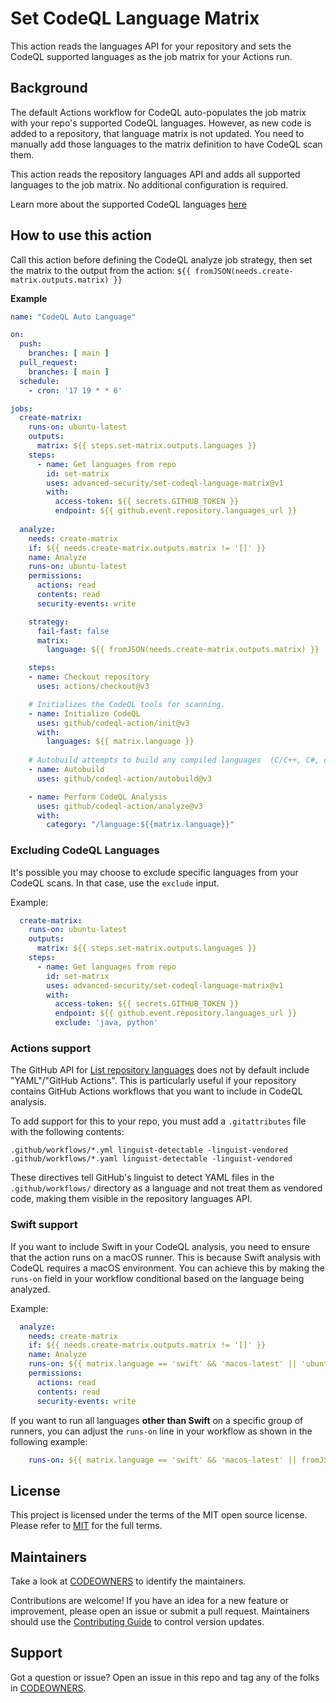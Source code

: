 # Set CodeQL Language Matrix

This action reads the languages API for your repository and sets the CodeQL supported languages as the job matrix for your Actions run.

## Background 

The default Actions workflow for CodeQL auto-populates the job matrix with your repo's supported CodeQL languages.  However, as new code is added to a repository, that language matrix is not updated.  You need to manually add those languages to the matrix definition to have CodeQL scan them.  

This action reads the repository languages API and adds all supported languages to the job matrix.  No additional configuration is required.

Learn more about the supported CodeQL languages [here](https://docs.github.com/en/free-pro-team@latest/github/finding-security-vulnerabilities-and-errors-in-your-code/configuring-code-scanning#changing-the-languages-that-are-analyzed)

## How to use this action

Call this action before defining the CodeQL analyze job strategy, then set the matrix to the output from the action: `${{ fromJSON(needs.create-matrix.outputs.matrix) }}`

**Example**
``` yaml
name: "CodeQL Auto Language"

on:
  push:
    branches: [ main ]
  pull_request:
    branches: [ main ]
  schedule:
    - cron: '17 19 * * 6'

jobs:
  create-matrix:
    runs-on: ubuntu-latest
    outputs:
      matrix: ${{ steps.set-matrix.outputs.languages }}
    steps:
      - name: Get languages from repo
        id: set-matrix
        uses: advanced-security/set-codeql-language-matrix@v1
        with:
          access-token: ${{ secrets.GITHUB_TOKEN }}
          endpoint: ${{ github.event.repository.languages_url }}
          
  analyze:
    needs: create-matrix
    if: ${{ needs.create-matrix.outputs.matrix != '[]' }}
    name: Analyze
    runs-on: ubuntu-latest
    permissions:
      actions: read
      contents: read
      security-events: write

    strategy:
      fail-fast: false
      matrix: 
        language: ${{ fromJSON(needs.create-matrix.outputs.matrix) }}

    steps:
    - name: Checkout repository
      uses: actions/checkout@v3

    # Initializes the CodeQL tools for scanning.
    - name: Initialize CodeQL
      uses: github/codeql-action/init@v3
      with:
        languages: ${{ matrix.language }}
 
    # Autobuild attempts to build any compiled languages  (C/C++, C#, or Java).
    - name: Autobuild
      uses: github/codeql-action/autobuild@v3

    - name: Perform CodeQL Analysis
      uses: github/codeql-action/analyze@v3
      with:
        category: "/language:${{matrix.language}}"
```      

### Excluding CodeQL Languages
It's possible you may choose to exclude specific languages from your CodeQL scans. In that case, use the `exclude` input.

Example:
``` yaml
  create-matrix:
    runs-on: ubuntu-latest
    outputs:
      matrix: ${{ steps.set-matrix.outputs.languages }}
    steps:
      - name: Get languages from repo
        id: set-matrix
        uses: advanced-security/set-codeql-language-matrix@v1
        with:
          access-token: ${{ secrets.GITHUB_TOKEN }}
          endpoint: ${{ github.event.repository.languages_url }}
          exclude: 'java, python'

```

### Actions support

The GitHub API for [List repository languages](https://docs.github.com/en/rest/repos/repos?apiVersion=2022-11-28#list-repository-languages) does not by default include "YAML"/"GitHub Actions". This is particularly useful if your repository contains GitHub Actions workflows that you want to include in CodeQL analysis.

To add support for this to your repo, you must add a `.gitattributes` file with the following contents:

```
.github/workflows/*.yml linguist-detectable -linguist-vendored
.github/workflows/*.yaml linguist-detectable -linguist-vendored
```

These directives tell GitHub's linguist to detect YAML files in the `.github/workflows/` directory as a language and not treat them as vendored code, making them visible in the repository languages API.

### Swift support
If you want to include Swift in your CodeQL analysis, you need to ensure that the action runs on a macOS runner. This is because Swift analysis with CodeQL requires a macOS environment. You can achieve this by making the `runs-on` field in your workflow conditional based on the language being analyzed.

Example:
``` yaml
  analyze:
    needs: create-matrix
    if: ${{ needs.create-matrix.outputs.matrix != '[]' }}
    name: Analyze
    runs-on: ${{ matrix.language == 'swift' && 'macos-latest' || 'ubuntu-latest' }}
    permissions:
      actions: read
      contents: read
      security-events: write
```

If you want to run all languages **other than Swift** on a specific group of runners, you can adjust the `runs-on` line in your workflow as shown in the following example:
``` yaml
    runs-on: ${{ matrix.language == 'swift' && 'macos-latest' || fromJSON('{"group":"runner-group-name"}') }}
```

## License 

This project is licensed under the terms of the MIT open source license. Please refer to [MIT](./LICENSE.md) for the full terms.

## Maintainers 

Take a look at [CODEOWNERS](./CODEOWNERS.md) to identify the maintainers.  

Contributions are welcome! If you have an idea for a new feature or improvement, please open an issue or submit a pull request. Maintainers should use the [Contributing Guide](./CONTRIBUTING.md) to control version updates.

## Support

Got a question or issue?  Open an issue in this repo and tag any of the folks in [CODEOWNERS](./CODEOWNERS.md).
